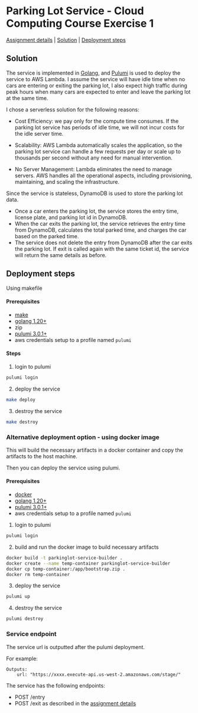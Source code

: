 # Parking Lot Service - Cloud Computing Course Exercise 1

[Assignment details](ASSIGNMENT-README.md#assignment) | [Solution](#solution) | [Deployment steps](#deployment-steps) 


## Solution 

The service is implemented in [Golang](https://go.dev/), and [Pulumi](https://www.pulumi.com/) is used to deploy the service to AWS Lambda. 
I assume the service will have idle time when no cars are entering or exiting the parking lot, I also expect high traffic during peak hours when many cars are expected to enter and leave the parking lot at the same time.

I chose a serverless solution for the following reasons:

- Cost Efficiency: we pay only for the compute time consumes. If the parking lot service has periods of idle time, we will not incur costs for the idle server time.

- Scalability: AWS Lambda automatically scales the application, so the parking lot service can handle a few requests per day or scale up to thousands per second without any need for manual intervention.

- No Server Management: Lambda eliminates the need to manage servers. AWS handles all the operational aspects, including provisioning, maintaining, and scaling the infrastructure.


Since the service is stateless, DynamoDB is used to store the parking lot data. 
* Once a car enters the parking lot, the service stores the entry time, license plate, and parking lot id in DynamoDB.
* When the car exits the parking lot, the service retrieves the entry time from DynamoDB, calculates the total parked time, and charges the car based on the parked time.
* The service does not delete the entry from DynamoDB after the car exits the parking lot. If exit is called again with the same ticket id, the service will return the same details as before.


## Deployment steps
Using makefile 
#### Prerequisites
- [make](https://www.incredibuild.com/integrations/gnu-make) 
- [golang 1.20+](https://go.dev/doc/install) 
- zip
- [pulumi 3.0.1+](https://www.pulumi.com/docs/install/)
- aws credentials setup to a profile named `pulumi`

#### Steps
1. login to pulumi
``` bash
pulumi login
```
2. deploy the service 
``` bash 
make deploy
```
3. destroy the service
``` bash
make destroy
```


### Alternative deployment option - using docker image 
This will build the necessary artifacts in a docker container and copy the artifacts to the host machine.

Then you can deploy the service using pulumi.

#### Prerequisites
- [docker](https://docs.docker.com/get-docker/) 
- [golang 1.20+](https://go.dev/doc/install)
- [pulumi 3.0.1+](https://www.pulumi.com/docs/install/)
- aws credentials setup to a profile named `pulumi` 

1. login to pulumi
``` bash
pulumi login
```
2. build and run the docker image to build necessary artifacts
``` bash
docker build -t parkinglot-service-builder .
docker create --name temp-container parkinglot-service-builder
docker cp temp-container:/app/bootstrap.zip .
docker rm temp-container
```
3. deploy the service 
``` bash
pulumi up
```
4. destroy the service
``` bash
pulumi destroy
```

### Service endpoint
The service url is outputted after the pulumi deployment.

For example:
```
Outputs:
    url: "https://xxxx.execute-api.us-west-2.amazonaws.com/stage/"
```
The service has the following endpoints:
- POST /entry
- POST /exit
as described in the [assignment details](ASSIGNMENT-README.md#assignment)